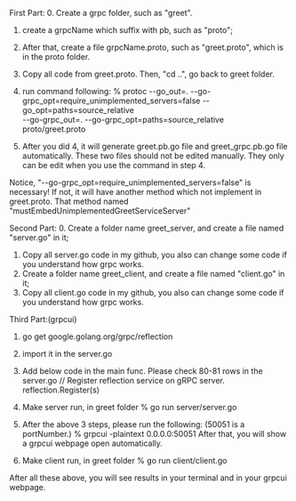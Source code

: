 First Part:
0. Create a grpc folder, such as "greet".
1. create a grpcName which suffix with pb, such as "proto";
2. After that, create a file grpcName.proto, such as "greet.proto", which is in the proto folder.
3. Copy all code from greet.proto. Then, "cd ..", go back to greet folder.
4. run command following:
   % protoc --go_out=. --go-grpc_opt=require_unimplemented_servers=false --go_opt=paths=source_relative \
   --go-grpc_out=. --go-grpc_opt=paths=source_relative \
   proto/greet.proto

5. After you did 4, it will generate greet.pb.go file and greet_grpc.pb.go file automatically. These two files should not
   be edited manually. They only can be edit when you use the command in step 4.

Notice, "--go-grpc_opt=require_unimplemented_servers=false" is necessary! If not, it will have another method which not
implement in greet.proto. That method named "mustEmbedUnimplementedGreetServiceServer"

Second Part:
0. Create a folder name greet_server, and create a file named "server.go" in it;
1. Copy all server.go code in my github, you also can change some code if you understand how grpc works.
2. Create a folder name greet_client, and create a file named "client.go" in it;
3. Copy all client.go code in my github, you also can change some code if you understand how grpc works.

Third Part:(grpcui)
1. go get google.golang.org/grpc/reflection

2. import it in the server.go

3. Add below code in the main func. Please check 80-81 rows in the server.go
// Register reflection service on gRPC server.
reflection.Register(s)

4. Make server run, in greet folder
% go run server/server.go

5. After the above 3 steps, please run the following: (50051 is a portNumber.)
% grpcui -plaintext 0.0.0.0:50051
After that, you will show a grpcui webpage open automatically.

7. Make client run, in greet folder
% go run client/client.go

After all these above, you will see results in your terminal and in your grpcui webpage.